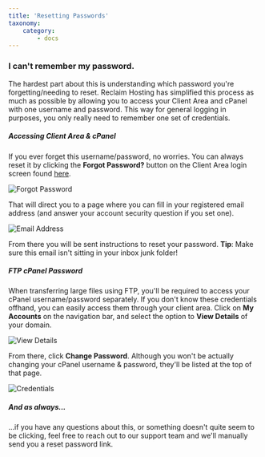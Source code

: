```yaml
---
title: 'Resetting Passwords'
taxonomy:
    category:
        - docs
---
```


### I can't remember my password. 

The hardest part about this is understanding which password you're forgetting/needing to reset. Reclaim Hosting has simplified this process as much as possible by allowing you to access your Client Area and cPanel with one username and password. This way for general logging in purposes, you only really need to remember one set of credentials. 


##### Accessing Client Area & cPanel
If you ever forget this username/password, no worries. You can always reset it by clicking the **Forgot Password?** button on the Client Area login screen found [here](https://portal.reclaimhosting.com/clientarea.php). 

![Forgot Password](http://i1071.photobucket.com/albums/u516/Brumface/Screen%20Shot%202015-08-19%20at%202.18.36%20PM_zpsziqbtcno.png)

That will direct you to a page where you can fill in your registered email address (and answer your account security question if you set one).

![Email Address](http://i1071.photobucket.com/albums/u516/Brumface/Screen%20Shot%202015-08-19%20at%202.42.09%20PM_zps9qdazizw.png)

From there you will be sent instructions to reset your password. **Tip**: Make sure this email isn't sitting in your inbox junk folder!

##### FTP cPanel Password
When transferring large files using FTP, you'll be required to access your cPanel username/password separately. If you don't know these credentials offhand, you can easily access them through your client area. Click on **My Accounts** on the navigation bar, and select the option to **View Details** of your domain. 

![View Details](http://i1071.photobucket.com/albums/u516/Brumface/Screen%20Shot%202015-08-19%20at%202.48.05%20PM_zpsl2ohqabh.png)


From there, click **Change Password**. Although you won't be actually changing your cPanel username & password, they'll be listed at the top of that page. 

![Credentials](http://i1071.photobucket.com/albums/u516/Brumface/Screen%20Shot%202015-08-20%20at%2010.51.18%20AM_zpscgwwvapf.png)

##### And as always...
...if you have any questions about this, or something doesn't quite seem to be clicking, feel free to reach out to our support team and we'll manually send you a reset password link. 